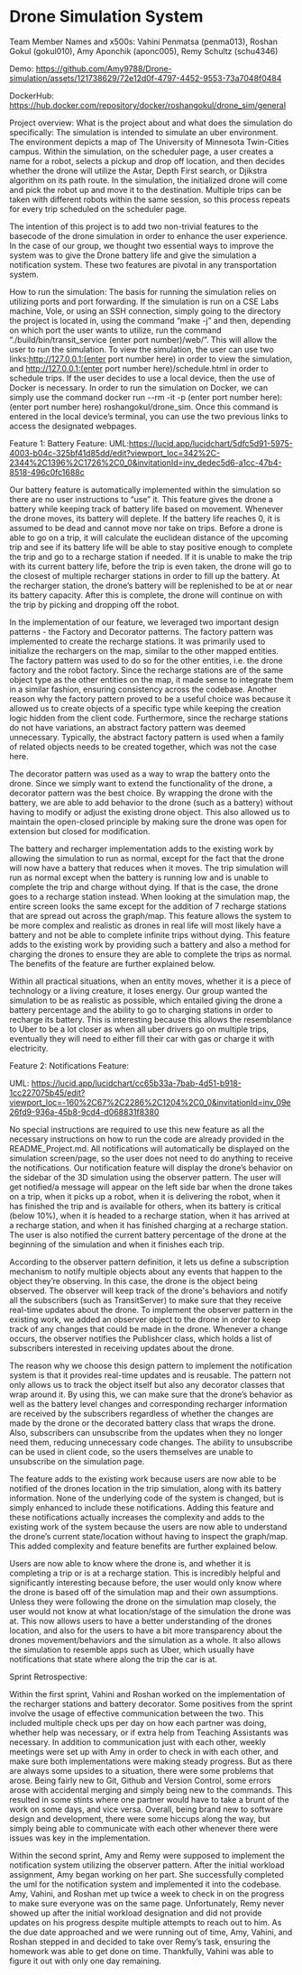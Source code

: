 # Drone Simulation System

Team Member Names and x500s:
	Vahini Penmatsa (penma013),
	Roshan Gokul (gokul010),
	Amy Aponchik (aponc005),
	Remy Schultz (schu4346)

Demo:
	https://github.com/Amy9788/Drone-simulation/assets/121738629/72e12d0f-4797-4452-9553-73a7048f0484


	


DockerHub: 
	https://hub.docker.com/repository/docker/roshangokul/drone_sim/general

Project overview:
What is the project about and what does the simulation do specifically: 
The simulation is intended to simulate an uber environment. The environment depicts a map of The University of Minnesota Twin-Cities campus. Within the simulation, on the scheduler page, a user creates a name for a robot, selects a pickup and drop off location, and then decides whether the drone will utilize the Astar, Depth First search, or Djikstra algorithm on its path route. In the simulation, the initialized drone will come and pick the robot up and move it to the destination. Multiple trips can be taken with different robots within the same session, so this process repeats for every trip scheduled on the scheduler page. 

The intention of this project is to add two non-trivial features to the basecode of the drone simulation in order to enhance the user experience. In the case of our group, we thought two essential ways to improve the system was to give the Drone battery life and give the simulation a notification system. These two features are pivotal in any transportation system.

How to run the simulation:
The basis for running the simulation relies on utilizing ports and port forwarding. If the simulation is run on a CSE Labs machine, Vole, or using an SSH connection, simply going to the directory the project is located in, using the command “make -j” and then, depending on which port the user wants to utilize, run the command “./build/bin/transit_service (enter port number)/web/”. This will allow the user to run the simulation. To view the simulation, the user can use two links:http://127.0.0.1:(enter port number here) in order to view the simulation, and http://127.0.0.1:(enter port number here)/schedule.html in order to schedule trips. If the user decides to use a local device, then the use of Docker is necessary. In order to run the simulation on Docker, we can simply use the command docker run --rm -it -p (enter port number here):(enter port number here) roshangokul/drone_sim.  Once this command is entered in the local device’s terminal, you can use the two previous links to access the designated webpages.



Feature 1: Battery Feature: 
UML:https://lucid.app/lucidchart/5dfc5d91-5975-4003-b04c-325bf41d85dd/edit?viewport_loc=342%2C-2344%2C1396%2C1726%2C0_0&invitationId=inv_dedec5d6-a1cc-47b4-8518-496c0fc1688c

Our battery feature is automatically implemented within the simulation so there are no user instructions to “use” it. This feature gives the drone a battery while keeping track of battery life based on movement. Whenever the drone moves, its battery will deplete. If the battery life reaches 0, it is assumed to be dead and cannot move nor take on trips. Before a drone is able to go on a trip, it will calculate the euclidean distance of the upcoming trip and see if its battery life will be able to stay positive enough to complete the trip and go to a recharge station if needed. If it is unable to make the trip with its current battery life, before the trip is even taken, the drone will go to the closest of multiple recharger stations in order to fill up the battery. At the recharger station, the drone’s battery will be replenished to be at or near its battery capacity. After this is complete, the drone will continue on with the trip by picking and dropping off the robot. 

In the implementation of our feature, we leveraged two important design patterns - the Factory and Decorator patterns. The factory pattern was implemented to create the recharge stations. It was primarily used to initialize the rechargers on the map, similar to the other mapped entities. The factory pattern was used to do so for the other entities, i.e. the drone factory and the robot factory. Since the recharge stations are of the same object type as the other entities on the map, it made sense to integrate them in a similar fashion, ensuring consistency across the codebase. Another reason why the factory pattern proved to be a useful choice was because it allowed us to create objects of a specific type while keeping the creation logic hidden from the client code. Furthermore, since the recharge stations do not have variations, an abstract factory pattern was deemed unnecessary. Typically, the abstract factory pattern is used when a family of related objects needs to be created together, which was not the case here. 

The decorator pattern was used as a way to wrap the battery onto the drone. Since we simply want to extend the functionality of the drone, a decorator pattern was the best choice. By wrapping the drone with the battery, we are able to add behavior to the drone (such as a battery) without having to modify or adjust the existing drone object. This also allowed us to maintain the open-closed principle by making sure the drone was open for extension but closed for modification. 

The battery and recharger implementation adds to the existing work by allowing the simulation to run as normal, except for the fact that the drone will now have a battery that reduces when it moves. The trip simulation will run as normal except when the battery is running low and is unable to complete the trip and charge without dying. If that is the case, the drone goes to a recharge station instead. When looking at the simulation map, the entire screen looks the same except for the addition of 7 recharge stations that are spread out across the graph/map. This feature allows the system to be more complex and realistic as drones in real life will most likely have a battery and not be able to complete infinite trips without dying. This feature adds to the existing work by providing such a battery and also a method for charging the drones to ensure they are able to complete the trips as normal. The benefits of the feature are further explained below. 

Within all practical situations, when an entity moves,  whether it is a piece of technology or a living creature, it loses energy. Our group wanted the simulation to be as realistic as possible, which entailed giving the drone a battery percentage and the ability to go to charging stations in order to recharge its battery. This is interesting because this allows the resemblance to Uber to be a lot closer as when all uber drivers go on multiple trips, eventually they will need to either fill their car with gas or charge it with electricity.
	
Feature 2: Notifications Feature:

UML:
https://lucid.app/lucidchart/cc65b33a-7bab-4d51-b918-1cc227075b45/edit?viewport_loc=-160%2C67%2C2286%2C1204%2C0_0&invitationId=inv_09e26fd9-936a-45b8-9cd4-d068831f8380

 No special instructions are required to use this new feature as all the necessary instructions on how to run the code are already provided in the README_Project.md. All notifications will automatically be displayed on the simulation screen/page, so the user does not need to do anything to receive the notifications. Our notification feature will display the drone’s behavior on the sidebar of the 3D simulation using the observer pattern. The user will get notified/a message will appear on the left side bar when the drone takes on a trip, when it picks up a robot, when it is delivering the robot, when it has finished the trip and is available for others, when its battery is critical (below 10%), when it is headed to a recharge station, when it has arrived at a recharge station, and when it has finished charging at a recharge station. The user is also notified the current battery percentage of the drone at the beginning of the simulation and when it finishes each trip. 

According to the observer pattern definition, it lets us define a subscription mechanism to notify multiple objects about any events that happen to the object they’re observing. In this case, the drone is the object being observed. The observer will keep track of the drone's behaviors and notify all the subscribers (such as TransitServer) to make sure that they receive real-time updates about the drone. To implement the observer pattern in the existing work, we added an observer object to the drone in order to keep track of any changes that could be made in the drone. Whenever a change occurs, the observer notifies the Publishcer class, which holds a list of subscribers interested in receiving updates about the drone. 
 
The reason why we choose this design pattern to implement the notification system is that it provides real-time updates and is reusable. The pattern not only allows us to track the object itself but also any decorator classes that wrap around it. By using this, we can make sure that the drone’s behavior as well as the battery level changes and corresponding recharger information are received by the subscribers regardless of whether the changes are made by the drone or the decorated battery class that wraps the drone. Also, subscribers can unsubscribe from the updates when they no longer need them, reducing unnecessary code changes. The ability to unsubscribe can be used in client code, so the users themselves are unable to unsubscribe on the simulation page. 

The feature adds to the existing work because users are now able to be notified of the drones location in the trip simulation, along with its battery information. None of the underlying code of the system is changed, but is simply enhanced to include these notifications. Adding this feature and these notifications actually increases the complexity and adds to the existing work of the system because the users are now able to understand the drone’s current state/location without having to inspect the graph/map. This added complexity and feature benefits are further explained below. 

Users are now able to know where the drone is, and whether it is completing a trip or is at a recharge station. This is incredibly helpful and significantly interesting because before, the user would only know where the drone is based off of the simulation map and their own assumptions. Unless they were following the drone on the simulation map closely, the user would not know at what location/stage of the simulation the drone was at. This now allows users to have a better understanding of the drones location, and also for the users to have a bit more transparency about the drones movement/behaviors and the simulation as a whole. It also allows the simulation to resemble apps such as Uber, which usually have notifications that state where along the trip the car is at. 

Sprint Retrospective:

Within the first sprint, Vahini and Roshan worked on the implementation of the recharger stations and battery decorator. Some positives from the sprint involve the usage of effective communication between the two. This included multiple check ups per day on how each partner was doing, whether help was necessary, or if extra help from Teaching Assistants was necessary. In addition to communication just with each other, weekly meetings were set up with Amy in order to check in with each other, and make sure both implementations were making steady progress. But as there are always some upsides to a situation, there were some problems that arose. Being fairly new to Git, Github and Version Control, some errors arose with accidental merging and simply being new to the commands. This resulted in some stints where one partner would have to take a brunt of the work on some days, and vice versa. Overall, being brand new to software design and development, there were some hiccups along the way, but simply being able to communicate with each other whenever there were issues was key in the implementation. 

Within the second sprint, Amy and Remy were supposed to implement the notification system utilizing the observer pattern. After the initial workload assignment, Amy began working on her part. She successfully completed the uml for the notification system and implemented it into the codebase. Amy, Vahini, and Roshan met up twice a week to check in on the progress to make sure everyone was on the same page. Unfortunately, Remy never showed up after the initial workload designation and did not provide updates on his progress despite multiple attempts to reach out to him. As the due date approached and we were running out of time, Amy, Vahini, and Roshan stepped in and decided to take over Remy’s task, ensuring the homework was able to get done on time. Thankfully, Vahini was able to figure it out with only one day remaining.



